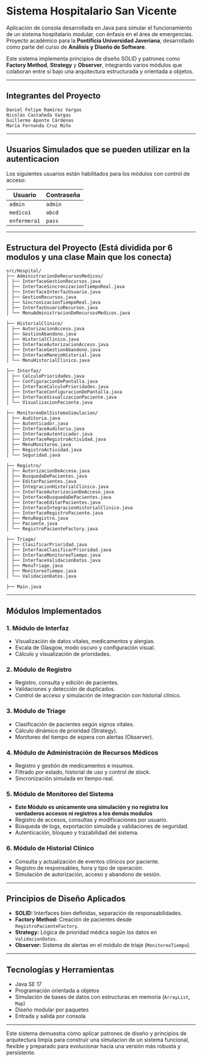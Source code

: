 # Sistema Hospitalario San Vicente

Aplicación de consola desarrollada en Java para simular el funcionamiento de un sistema hospitalario modular, con énfasis en el área de emergencias. Proyecto académico para la **Pontificia Universidad Javeriana**, desarrollado como parte del curso de **Análisis y Diseño de Software**.

Este sistema implementa principios de diseño SOLID y patrones como **Factory Method**, **Strategy** y **Observer**, integrando varios módulos que colaboran entre sí bajo una arquitectura estructurada y orientada a objetos.

---

## Integrantes del Proyecto
```
Daniel Felipe Ramírez Vargas
Nicolás Castañeda Vargas
Guillermo Aponte Cárdenas
María Fernanda Cruz Niño
```


---

## Usuarios Simulados que se pueden utilizar en la autenticacion

Los siguientes usuarios están habilitados para los módulos con control de acceso:

| Usuario      | Contraseña |
|--------------|------------|
| `admin`      | `admin`    |
| `medico1`    | `abcd`     |
| `enfermera1` | `pass`     |

---

## Estructura del Proyecto (Está dividida por 6 modulos y una clase Main que los conecta)
 ```
src/Hospital/
├── AdministracionDeRecursosMedicos/
│ ├── InterfaceGestionRecursos.java
│ ├── InterfaceSincronizacionTiempoReal.java
│ ├── InterfaceInterfazUsuario.java
│ ├── GestionRecursos.java
│ ├── SincronizacionTiempoReal.java
│ ├── InterfazUsuarioRecursos.java
│ └── MenuAdministracionDeRecursosMedicos.java

├── HistorialClinico/
│ ├── AutorizacionAcceso.java
│ ├── GestionAbandono.java
│ ├── HistorialClinico.java
│ ├── InterfaceAutorizacionAcceso.java
│ ├── InterfaceGestionAbandono.java
│ ├── InterfaceManejoHistorial.java
│ └── MenuHistorialClinico.java

├── Interfaz/
│ ├── CalculoPrioridades.java
│ ├── ConfiguracionDePantalla.java
│ ├── InterfaceCalculoPrioridades.java
│ ├── InterfaceConfiguracionDePantalla.java
│ ├── InterfaceVisualizacionPaciente.java
│ └── VisualizacionPaciente.java

├── MonitoreoDelSistemaSimulacion/
│ ├── Auditoria.java
│ ├── Autenticador.java
│ ├── InterfaceAuditoria.java
│ ├── InterfaceAutenticador.java
│ ├── InterfaceRegistroActividad.java
│ ├── MenuMonitoreo.java
│ ├── RegistroActividad.java
│ └── Seguridad.java

├── Registro/
│ ├── AutorizacionDeAcceso.java
│ ├── BusquedaDePacientes.java
│ ├── EditarPacientes.java
│ ├── IntegracionHistorialClinico.java
│ ├── InterfaceAutorizacionDeAcceso.java
│ ├── InterfaceBusquedaDePacientes.java
│ ├── InterfaceEditarPacientes.java
│ ├── InterfaceIntegracionHistorialClinico.java
│ ├── InterfaceRegistroPaciente.java
│ ├── MenuRegistro.java
│ ├── Paciente.java
│ └── RegistroPacienteFactory.java

├── Triage/
│ ├── ClasificarPrioridad.java
│ ├── InterfaceClasificarPrioridad.java
│ ├── InterfaceMonitoreoTiempo.java
│ ├── InterfaceValidacionDatos.java
│ ├── MenuTriage.java
│ ├── MonitoreoTiempo.java
│ └── ValidacionDatos.java

├── Main.java
 ```

---

## Módulos Implementados

### 1. Módulo de Interfaz
- Visualización de datos vitales, medicamentos y alergias.
- Escala de Glasgow, modo oscuro y configuración visual.
- Cálculo y visualización de prioridades.

### 2. Módulo de Registro
- Registro, consulta y edición de pacientes.
- Validaciones y detección de duplicados.
- Control de acceso y simulación de integración con historial clínico.

### 3. Módulo de Triage
- Clasificación de pacientes según signos vitales.
- Cálculo dinámico de prioridad (Strategy).
- Monitoreo del tiempo de espera con alertas (Observer).

### 4. Módulo de Administración de Recursos Médicos
- Registro y gestión de medicamentos e insumos.
- Filtrado por estado, historial de uso y control de stock.
- Sincronización simulada en tiempo real.

### 5. Módulo de Monitoreo del Sistema 
- **Este Módulo es unicamente una simulación y no registra los verdaderos accesos ni registros a los demás modulos**
- Registro de accesos, consultas y modificaciones por usuario.
- Búsqueda de logs, exportación simulada y validaciones de seguridad.
- Autenticación, bloqueo y trazabilidad del sistema.

### 6. Módulo de Historial Clínico
- Consulta y actualización de eventos clínicos por paciente.
- Registro de responsables, hora y tipo de operación.
- Simulación de autorización, acceso y abandono de sesión.

---

## Principios de Diseño Aplicados

- **SOLID:** Interfaces bien definidas, separación de responsabilidades.
- **Factory Method:** Creación de pacientes desde `RegistroPacienteFactory`.
- **Strategy:** Lógica de prioridad médica según los datos en `ValidacionDatos`.
- **Observer:** Sistema de alertas en el módulo de triaje (`MonitoreoTiempo`).

---

## Tecnologías y Herramientas

- Java SE 17
- Programación orientada a objetos
- Simulación de bases de datos con estructuras en memoria (`ArrayList`, `Map`)
- Diseño modular por paquetes
- Entrada y salida por consola

---

Este sistema demuestra cómo aplicar patrones de diseño y principios de arquitectura limpia para construir una simulacion de un sistema funcional, flexible y preparado para evolucionar hacia una versión más robusta y persistente.

